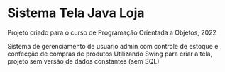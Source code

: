 # Sistema Tela Java Loja

Projeto criado para o curso de Programação Orientada a Objetos, 2022

Sistema de gerenciamento de usuário admin com controle de estoque e confecção de compras de produtos
Utilizando Swing para criar a tela, projeto sem versão de dados constantes (sem SQL)

